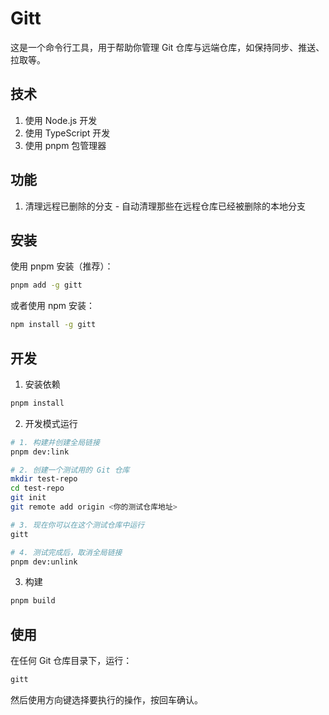 # Gitt

这是一个命令行工具，用于帮助你管理 Git 仓库与远端仓库，如保持同步、推送、拉取等。

## 技术
1. 使用 Node.js 开发
2. 使用 TypeScript 开发
3. 使用 pnpm 包管理器

## 功能
1. 清理远程已删除的分支 - 自动清理那些在远程仓库已经被删除的本地分支

## 安装

使用 pnpm 安装（推荐）：
```bash
pnpm add -g gitt
```

或者使用 npm 安装：
```bash
npm install -g gitt
```

## 开发

1. 安装依赖
```bash
pnpm install
```

2. 开发模式运行
```bash
# 1. 构建并创建全局链接
pnpm dev:link

# 2. 创建一个测试用的 Git 仓库
mkdir test-repo
cd test-repo
git init
git remote add origin <你的测试仓库地址>

# 3. 现在你可以在这个测试仓库中运行
gitt

# 4. 测试完成后，取消全局链接
pnpm dev:unlink
```

3. 构建
```bash
pnpm build
```

## 使用

在任何 Git 仓库目录下，运行：

```bash
gitt
```

然后使用方向键选择要执行的操作，按回车确认。
